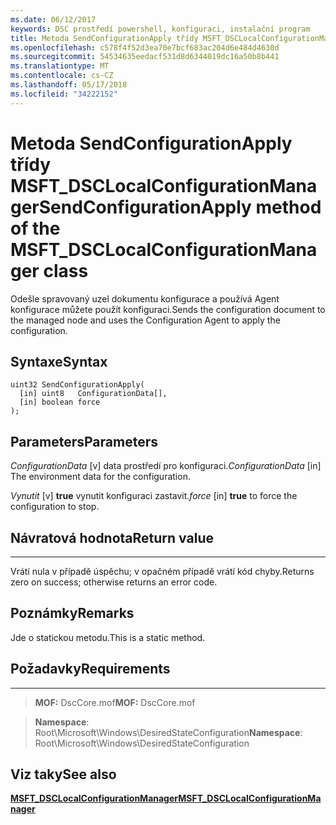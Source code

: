 ```yaml
---
ms.date: 06/12/2017
keywords: DSC prostředí powershell, konfiguraci, instalační program
title: Metoda SendConfigurationApply třídy MSFT_DSCLocalConfigurationManager
ms.openlocfilehash: c578f4f52d3ea70e7bcf683ac204d6e484d4630d
ms.sourcegitcommit: 54534635eedacf531d8d6344019dc16a50b8b441
ms.translationtype: MT
ms.contentlocale: cs-CZ
ms.lasthandoff: 05/17/2018
ms.locfileid: "34222152"
---
```

# <a name="sendconfigurationapply-method-of-the-msftdsclocalconfigurationmanager-class"></a><span data-ttu-id="4dc4c-103">Metoda SendConfigurationApply třídy MSFT_DSCLocalConfigurationManager</span><span class="sxs-lookup"><span data-stu-id="4dc4c-103">SendConfigurationApply method of the MSFT_DSCLocalConfigurationManager class</span></span>

<span data-ttu-id="4dc4c-104">Odešle spravovaný uzel dokumentu konfigurace a používá Agent konfigurace můžete použít konfiguraci.</span><span class="sxs-lookup"><span data-stu-id="4dc4c-104">Sends the configuration document to the managed node and uses the Configuration Agent to apply the configuration.</span></span>

<a name="syntax"></a><span data-ttu-id="4dc4c-105">Syntaxe</span><span class="sxs-lookup"><span data-stu-id="4dc4c-105">Syntax</span></span>
------

```mof
uint32 SendConfigurationApply(
  [in] uint8   ConfigurationData[],
  [in] boolean force
);
```

<a name="parameters"></a><span data-ttu-id="4dc4c-106">Parameters</span><span class="sxs-lookup"><span data-stu-id="4dc4c-106">Parameters</span></span>
----------

<span data-ttu-id="4dc4c-107">*ConfigurationData* \[v\] data prostředí pro konfiguraci.</span><span class="sxs-lookup"><span data-stu-id="4dc4c-107">*ConfigurationData* \[in\] The environment data for the configuration.</span></span>

<span data-ttu-id="4dc4c-108">*Vynutit* \[v\] **true** vynutit konfiguraci zastavit.</span><span class="sxs-lookup"><span data-stu-id="4dc4c-108">*force* \[in\] **true** to force the configuration to stop.</span></span>

## <a name="return-value"></a><span data-ttu-id="4dc4c-109">Návratová hodnota</span><span class="sxs-lookup"><span data-stu-id="4dc4c-109">Return value</span></span>
------------

<span data-ttu-id="4dc4c-110">Vrátí nula v případě úspěchu; v opačném případě vrátí kód chyby.</span><span class="sxs-lookup"><span data-stu-id="4dc4c-110">Returns zero on success; otherwise returns an error code.</span></span>

## <a name="remarks"></a><span data-ttu-id="4dc4c-111">Poznámky</span><span class="sxs-lookup"><span data-stu-id="4dc4c-111">Remarks</span></span>

<span data-ttu-id="4dc4c-112">Jde o statickou metodu.</span><span class="sxs-lookup"><span data-stu-id="4dc4c-112">This is a static method.</span></span>

## <a name="requirements"></a><span data-ttu-id="4dc4c-113">Požadavky</span><span class="sxs-lookup"><span data-stu-id="4dc4c-113">Requirements</span></span>
------------
><span data-ttu-id="4dc4c-114">**MOF:** DscCore.mof</span><span class="sxs-lookup"><span data-stu-id="4dc4c-114">**MOF:** DscCore.mof</span></span>

><span data-ttu-id="4dc4c-115">**Namespace**: Root\Microsoft\Windows\DesiredStateConfiguration</span><span class="sxs-lookup"><span data-stu-id="4dc4c-115">**Namespace**: Root\Microsoft\Windows\DesiredStateConfiguration</span></span>


## <a name="see-also"></a><span data-ttu-id="4dc4c-116">Viz taky</span><span class="sxs-lookup"><span data-stu-id="4dc4c-116">See also</span></span>


[<span data-ttu-id="4dc4c-117">**MSFT_DSCLocalConfigurationManager**</span><span class="sxs-lookup"><span data-stu-id="4dc4c-117">**MSFT_DSCLocalConfigurationManager**</span></span>](msft-dsclocalconfigurationmanager.md)